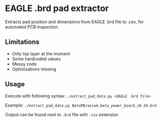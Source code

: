 # EAGLE .brd pad extractor

Extracts pad position and dimensions from EAGLE .brd file to .csv, for automated PCB inspection

## Limitations

* Only top layer at the moment
* Some hardcoded values
* Messy code
* Optimizations missing

## Usage

Execute with following syntax:
`./extract_pad_data.py <EAGLE .brd file>`

Example:
`./extract_pad_data.py BetaPB/axiom_beta_power_board_v0.34.brd`

Output can be found next to `.brd` file with `.csv` extension
